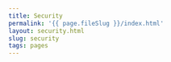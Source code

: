 ```yaml
---
title: Security
permalink: '{{ page.fileSlug }}/index.html'
layout: security.html
slug: security
tags: pages
---
```



